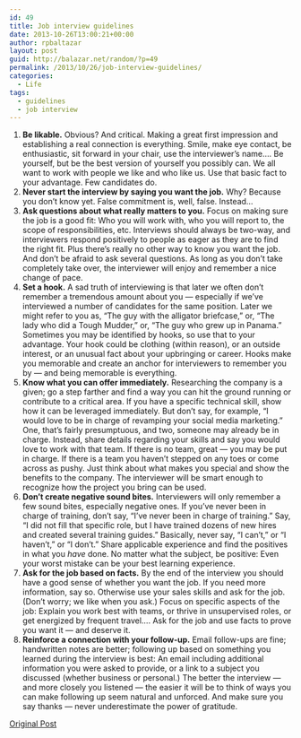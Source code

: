 ```yaml
---
id: 49
title: Job interview guidelines
date: 2013-10-26T13:00:21+00:00
author: rpbaltazar
layout: post
guid: http://balazar.net/random/?p=49
permalink: /2013/10/26/job-interview-guidelines/
categories:
  - Life
tags:
  - guidelines
  - job interview
---
```

  1. **Be likable.** Obvious? And critical. Making a great first impression and establishing a real connection is everything. Smile, make eye contact, be enthusiastic, sit forward in your chair, use the interviewer&#8217;s name&#8230;. Be yourself, but be the best version of yourself you possibly can. We all want to work with people we like and who like us. Use that basic fact to your advantage. Few candidates do.
  2. **Never start the interview by saying you want the job.** Why? Because you don&#8217;t know yet. False commitment is, well, false. Instead&#8230;
  3. **Ask questions about what really matters to you.** Focus on making sure the job is a good fit: Who you will work with, who you will report to, the scope of responsibilities, etc. Interviews should always be two-way, and interviewers respond positively to people as eager as they are to find the right fit. Plus there&#8217;s really no other way to know you want the job. And don&#8217;t be afraid to ask several questions. As long as you don&#8217;t take completely take over, the interviewer will enjoy and remember a nice change of pace.
  4. **Set a hook.** A sad truth of interviewing is that later we often don&#8217;t remember a tremendous amount about you &#8212; especially if we&#8217;ve interviewed a number of candidates for the same position. Later we might refer to you as, &#8220;The guy with the alligator briefcase,&#8221; or, &#8220;The lady who did a Tough Mudder,&#8221; or, &#8220;The guy who grew up in Panama.&#8221; Sometimes you may be identified by hooks, so use that to your advantage. Your hook could be clothing (within reason), or an outside interest, or an unusual fact about your upbringing or career. Hooks make you memorable and create an anchor for interviewers to remember you by &#8212; and being memorable is everything.
  5. **Know what you can offer immediately.** Researching the company is a given; go a step farther and find a way you can hit the ground running or contribute to a critical area. If you have a specific technical skill, show how it can be leveraged immediately. But don&#8217;t say, for example, &#8220;I would love to be in charge of revamping your social media marketing.&#8221; One, that&#8217;s fairly presumptuous, and two, someone may already be in charge. Instead, share details regarding your skills and say you would love to work with that team. If there is no team, great &#8212; you may be put in charge. If there is a team you haven&#8217;t stepped on any toes or come across as pushy. Just think about what makes you special and show the benefits to the company. The interviewer will be smart enough to recognize how the project you bring can be used.
  6. **Don&#8217;t create negative sound bites.** Interviewers will only remember a few sound bites, especially negative ones. If you&#8217;ve never been in charge of training, don&#8217;t say, &#8220;I&#8217;ve never been in charge of training.&#8221; Say, &#8220;I did not fill that specific role, but I have trained dozens of new hires and created several training guides.&#8221; Basically, never say, &#8220;I can&#8217;t,&#8221; or &#8220;I haven&#8217;t,&#8221; or &#8220;I don&#8217;t.&#8221; Share applicable experience and find the positives in what you _have_ done. No matter what the subject, be positive: Even your worst mistake can be your best learning experience.
  7. **Ask for the job based on facts.** By the end of the interview you should have a good sense of whether you want the job. If you need more information, say so. Otherwise use your sales skills and ask for the job. (Don&#8217;t worry; we like when you ask.) Focus on specific aspects of the job: Explain you work best with teams, or thrive in unsupervised roles, or get energized by frequent travel&#8230;. Ask for the job and use facts to prove you want it &#8212; and deserve it.
  8. **Reinforce a connection with your follow-up.** Email follow-ups are fine; handwritten notes are better; following up based on something you learned during the interview is best: An email including additional information you were asked to provide, or a link to a subject you discussed (whether business or personal.) The better the interview &#8212; and more closely you listened &#8212; the easier it will be to think of ways you can make following up seem natural and unforced. And make sure you say thanks &#8212; never underestimate the power of gratitude.

<a href=" http://www.linkedin.com/today/post/article/20121121171031-20017018-the-perfect-job-interview-in-8-simple-steps" target="_blank">Original Post</a>